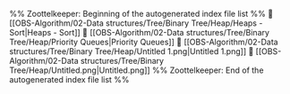 %% Zoottelkeeper: Beginning of the autogenerated index file list  %%
📄 [[OBS-Algorithm/02-Data structures/Tree/Binary Tree/Heap/Heaps - Sort|Heaps - Sort]]
📄 [[OBS-Algorithm/02-Data structures/Tree/Binary Tree/Heap/Priority Queues|Priority Queues]]
📄 [[OBS-Algorithm/02-Data structures/Tree/Binary Tree/Heap/Untitled 1.png|Untitled 1.png]]
📄 [[OBS-Algorithm/02-Data structures/Tree/Binary Tree/Heap/Untitled.png|Untitled.png]]
%% Zoottelkeeper: End of the autogenerated index file list  %%
